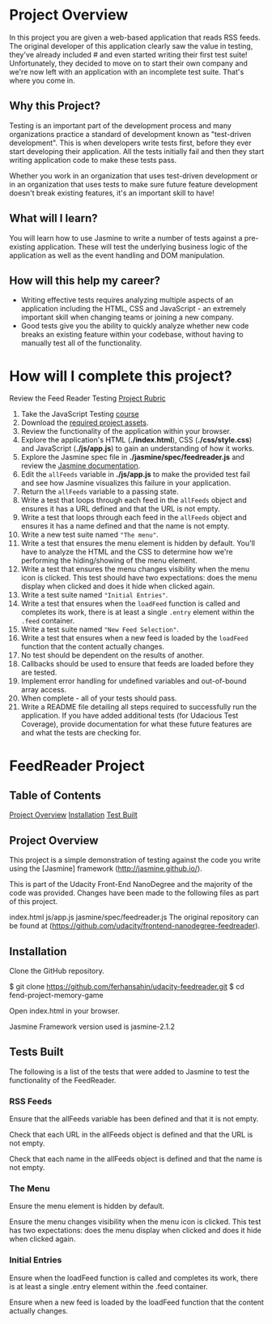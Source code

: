 # Project Overview

In this project you are given a web-based application that reads RSS feeds. The original developer of this application clearly saw the value in testing, they've already included # and even started writing their first test suite! Unfortunately, they decided to move on to start their own company and we're now left with an application with an incomplete test suite. That's where you come in.


## Why this Project?

Testing is an important part of the development process and many organizations practice a standard of development known as "test-driven development". This is when developers write tests first, before they ever start developing their application. All the tests initially fail and then they start writing application code to make these tests pass.

Whether you work in an organization that uses test-driven development or in an organization that uses tests to make sure future feature development doesn't break existing features, it's an important skill to have!


## What will I learn?

You will learn how to use Jasmine to write a number of tests against a pre-existing application. These will test the underlying business logic of the application as well as the event handling and DOM manipulation.


## How will this help my career?

* Writing effective tests requires analyzing multiple aspects of an application including the HTML, CSS and JavaScript - an extremely important skill when changing teams or joining a new company.
* Good tests give you the ability to quickly analyze whether new code breaks an existing feature within your codebase, without having to manually test all of the functionality.


# How will I complete this project?

Review the Feed Reader Testing [Project Rubric](https://review.udacity.com/#!/projects/3442558598/rubric)

1. Take the JavaScript Testing [course](https://www.udacity.com/course/ud549)
2. Download the [required project assets](http://github.com/udacity/frontend-nanodegree-feedreader).
3. Review the functionality of the application within your browser.
4. Explore the application's HTML (**./index.html**), CSS (**./css/style.css**) and JavaScript (**./js/app.js**) to gain an understanding of how it works.
5. Explore the Jasmine spec file in **./jasmine/spec/feedreader.js** and review the [Jasmine documentation](http://jasmine.github.io).
6. Edit the `allFeeds` variable in **./js/app.js** to make the provided test fail and see how Jasmine visualizes this failure in your application.
7. Return the `allFeeds` variable to a passing state.
8. Write a test that loops through each feed in the `allFeeds` object and ensures it has a URL defined and that the URL is not empty.
9. Write a test that loops through each feed in the `allFeeds` object and ensures it has a name defined and that the name is not empty.
10. Write a new test suite named `"The menu"`.
11. Write a test that ensures the menu element is hidden by default. You'll have to analyze the HTML and the CSS to determine how we're performing the hiding/showing of the menu element.
12. Write a test that ensures the menu changes visibility when the menu icon is clicked. This test should have two expectations: does the menu display when clicked and does it hide when clicked again.
13. Write a test suite named `"Initial Entries"`.
14. Write a test that ensures when the `loadFeed` function is called and completes its work, there is at least a single `.entry` element within the `.feed` container.
15. Write a test suite named `"New Feed Selection"`.
16. Write a test that ensures when a new feed is loaded by the `loadFeed` function that the content actually changes.
17. No test should be dependent on the results of another.
18. Callbacks should be used to ensure that feeds are loaded before they are tested.
19. Implement error handling for undefined variables and out-of-bound array access.
20. When complete - all of your tests should pass. 
21. Write a README file detailing all steps required to successfully run the application. If you have added additional tests (for Udacious Test Coverage),  provide documentation for what these future features are and what the tests are checking for.


# FeedReader Project
## Table of Contents
 
 [Project Overview](https://github.com/ferhansahin/udacity-feedreader/blob/master/README.md)
 [Installation](https://github.com/ferhansahin/udacity-feedreader/blob/master/README.md)
 [Test Built](https://github.com/ferhansahin/udacity-feedreader/blob/master/README.md)

## Project Overview

This project is a simple demonstration of testing against the code you write using the [Jasmine] framework (http://jasmine.github.io/).

This is part of the Udacity Front-End NanoDegree and the majority of the code was provided. Changes have been made to the following files as part of this project.

index.html
js/app.js
jasmine/spec/feedreader.js
The original repository can be found at (https://github.com/udacity/frontend-nanodegree-feedreader).

## Installation

Clone the GitHub repository.

$ git clone https://github.com/ferhansahin/udacity-feedreader.git $ cd fend-project-memory-game

Open index.html in your browser.

Jasmine Framework version used is jasmine-2.1.2

## Tests Built
The following is a list of the tests that were added to Jasmine to test the functionality of the FeedReader.

### RSS Feeds
Ensure that the allFeeds variable has been defined and that it is not empty.

Check that each URL in the allFeeds object is defined and that the URL is not empty.

Check that each name in the allFeeds object is defined and that the name is not empty.

### The Menu
Ensure the menu element is hidden by default.

Ensure the menu changes visibility when the menu icon is clicked. This test has two expectations: does the menu display when clicked and does it hide when clicked again.

### Initial Entries
Ensure when the loadFeed function is called and completes its work, there is at least a single .entry element within the .feed container.

Ensure when a new feed is loaded by the loadFeed function that the content actually changes.